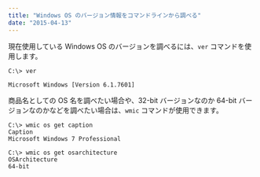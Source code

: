 ```yaml
---
title: "Windows OS のバージョン情報をコマンドラインから調べる"
date: "2015-04-13"
---
```



現在使用している Windows OS のバージョンを調べるには、`ver` コマンドを使用します。

```
C:\> ver

Microsoft Windows [Version 6.1.7601]
```

商品名としての OS 名を調べたい場合や、32-bit バージョンなのか 64-bit バージョンなのかなどを調べたい場合は、`wmic` コマンドが使用できます。

```
C:\> wmic os get caption
Caption
Microsoft Windows 7 Professional
```

```
C:\> wmic os get osarchitecture
OSArchitecture
64-bit
```

